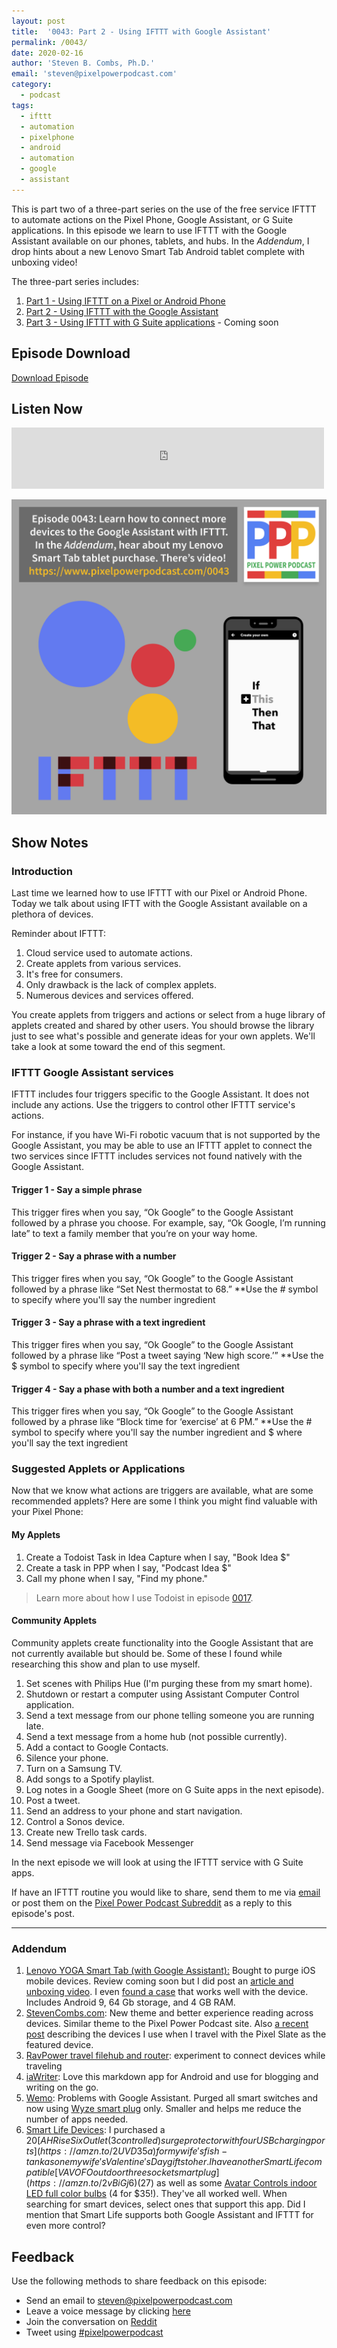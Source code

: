 ```yaml
---
layout: post
title:  '0043: Part 2 - Using IFTTT with Google Assistant'
permalink: /0043/
date: 2020-02-16
author: 'Steven B. Combs, Ph.D.'
email: 'steven@pixelpowerpodcast.com'
category:
  - podcast
tags:
  - ifttt
  - automation
  - pixelphone
  - android
  - automation
  - google
  - assistant
---
```


This is part two of a three-part series on the use of the free service IFTTT to automate actions on the Pixel Phone, Google Assistant, or G Suite applications. In this episode we learn to use IFTTT with the Google Assistant available on our phones, tablets, and hubs. In the _Addendum_, I drop hints about a new Lenovo Smart Tab Android tablet complete with unboxing video!

The three-part series includes:

1. [Part 1 - Using IFTTT on a Pixel or Android Phone](/0042)
2. [Part 2 - Using IFTTT with the Google Assistant](/0043)
3. [Part 3 - Using IFTTT with G Suite applications](/0044) - Coming soon

## Episode Download

[Download Episode](https://s3-us-west-2.amazonaws.com/anchor-audio-bank/staging/2020-02-17/9327028eedd15b86c7d38822dfff6e38.m4a)

## Listen Now

<p><iframe src="https://anchor.fm/pixelpowerpodcast/embed/episodes/0043-Part-2---Using-IFTTT-with-Google-Assistant-eashpp" height="98px" width="500px" frameborder="0" scrolling="no"></iframe></p>

![Episode Album Art](/images/album-art/2020/0043.png)

## Show Notes

### Introduction

Last time we learned how to use IFTTT with our Pixel or Android Phone. Today we talk about using IFTT with the Google Assistant available on a plethora of devices.

Reminder about IFTTT:

1. Cloud service used to automate actions.
2. Create applets from various services.
3. It's free for consumers.
4. Only drawback is the lack of complex applets.
5. Numerous devices and services offered.

You create applets from triggers and actions or select from a huge library of applets created and shared by other users. You should browse the library just to see what's possible and generate ideas for your own applets. We'll take a look at some toward the end of this segment.

### IFTTT Google Assistant services

IFTTT includes four triggers specific to the Google Assistant. It does not include any actions. Use the triggers to control other IFTTT service's actions.

For instance, if you have Wi-Fi robotic vacuum that is not supported by the Google Assistant, you may be able to use an IFTTT applet to connect the two services since IFTTT includes services not found natively with the Google Assistant.

#### Trigger 1 - Say a simple phrase

This trigger fires when you say, “Ok Google” to the Google Assistant followed by a phrase you choose. For example, say, “Ok Google, I’m running late” to text a family member that you’re on your way home.

#### Trigger 2 - Say a phrase with a number

This trigger fires when you say, “Ok Google” to the Google Assistant followed by a phrase like “Set Nest thermostat to 68.” **Use the # symbol to specify where you'll say the number ingredient

#### Trigger 3 - Say a phrase with a text ingredient

This trigger fires when you say, “Ok Google” to the Google Assistant followed by a phrase like “Post a tweet saying ‘New high score.’” **Use the $ symbol to specify where you'll say the text ingredient

#### Trigger 4 - Say a phase with both a number and a text ingredient

This trigger fires when you say, “Ok Google” to the Google Assistant followed by a phrase like “Block time for ‘exercise’ at 6 PM.” **Use the # symbol to specify where you'll say the number ingredient and $ where you'll say the text ingredient

### Suggested Applets or Applications

Now that we know what actions are triggers are available, what are some recommended applets? Here are some I think you might find valuable with your Pixel Phone:

#### My Applets

1. Create a Todoist Task in Idea Capture when I say, "Book Idea $"
2. Create a task in PPP when I say, "Podcast Idea $"
3. Call my phone when I say, "Find my phone."

> Learn more about how I use Todoist in episode [0017](/0017).

#### Community Applets

Community applets create functionality into the Google Assistant that are not currently available but should be. Some of these I found while researching this show and plan to use myself.

1. Set scenes with Philips Hue (I'm purging these from my smart home).
2. Shutdown or restart a computer using Assistant Computer Control application.
3. Send a text message from our phone telling someone you are running late.
4. Send a text message from a home hub (not possible currently).
5. Add a contact to Google Contacts.
6. Silence your phone.
7. Turn on a Samsung TV.
8. Add songs to a Spotify playlist.
9. Log notes in a Google Sheet (more on G Suite apps in the next episode).
10. Post a tweet.
11. Send an address to your phone and start navigation.
12. Control a Sonos device.
13. Create new Trello task cards.
14. Send message via Facebook Messenger

In the next episode we will look at using the IFTTT service with G Suite apps.

If have an IFTTT routine you would like to share, send them to me via [email](steven@pixelpowerpodcast.com) or post them on the [Pixel Power Podcast Subreddit](https://www.reddit.com/r/pixelpowerpodcast/) as a reply to this episode's post.

<hr>

### Addendum

1. [Lenovo YOGA Smart Tab (with Google Assistant):](https://www.lenovo.com/us/en/tablets/android-tablets/lenovo-tab-series/Lenovo-Yoga-Smart-Tab-with-thehttps://amzn.to/38zWO6h-Google-Assistant/p/ZZITZTBYT2X) Bought to purge iOS mobile devices. Review coming soon but I did post an [article and unboxing video](https://www.stevencombs.com/android/2020/02/09/lenovo-smart-tab-unboxing.html). I even [found a case](https://amzn.to/2u8LNdm) that works well with the device. Includes Android 9, 64 Gb storage, and 4 GB RAM.
2. [StevenCombs.com](https://www.stevencombs.com): New theme and better experience reading across devices. Similar theme to the Pixel Power Podcast site. Also [a recent post](https://www.stevencombs.com/gadgets/2020/02/02/technology-travel-bag.html) describing the devices I use when I travel with the Pixel Slate as the featured device.
3. [RavPower travel filehub and router](https://amzn.to/31X3UPU):  experiment to connect devices while traveling
4. [iaWriter](https://play.google.com/store/apps/details?id=net.ia.iawriter&hl=en_US): Love this markdown app for Android and use for blogging and writing on the go.
5. [Wemo](https://amzn.to/2HscYma): Problems with Google Assistant. Purged all smart switches and now using [Wyze smart plug](https://wyze.com/wyze-plug.html) only. Smaller and helps me reduce the number of apps needed.
6. [Smart Life Devices](https://play.google.com/store/apps/details?id=com.tuya.smartlife&hl=en_US): I purchased a $20 [AHRise Six Outlet (3 controlled) surge protector with four USB charging ports](https://amzn.to/2UVD35a) for my wife's fish-tank as one my wife's Valentine's Day gifts to her. I have another Smart Life compatible [VAVOFO outdoor three socket smart plug](https://amzn.to/2vBiGj6) ($27)  as well as some [Avatar Controls indoor LED full color bulbs](https://amzn.to/38zWO6h) (4 for $35!). They've all worked well. When searching for smart devices, select ones that support this app. Did I mention that Smart Life supports both Google Assistant and IFTTT for even more control?

## Feedback

Use the following methods to share feedback on this episode:

* Send an email to <steven@pixelpowerpodcast.com>
* Leave a voice message by clicking [here](https://anchor.fm/pixelpowerpodcast/message)
* Join the conversation on [Reddit](https://www.reddit.com/r/pixelpowerpodcast/)
* Tweet using [#pixelpowerpodcast](https://twitter.com/search?q=%23pixelpowerpodcast&src=typed_query)
